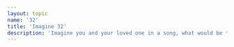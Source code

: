 ```yaml
---
layout: topic
name: '32'
title: 'Imagine 32'
description: 'Imagine you and your loved one in a song, what would be the title and the chorus of this song? If you feel creative, design an album cover for you.'
---
```

